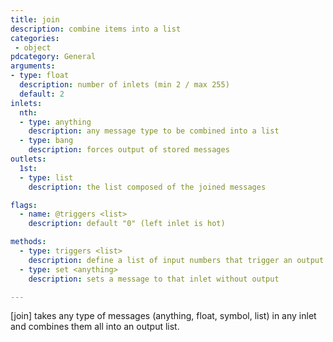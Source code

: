 ```yaml
---
title: join
description: combine items into a list
categories:
 - object
pdcategory: General
arguments:
- type: float
  description: number of inlets (min 2 / max 255)
  default: 2
inlets:
  nth:
  - type: anything
    description: any message type to be combined into a list
  - type: bang
    description: forces output of stored messages
outlets:
  1st:
  - type: list
    description: the list composed of the joined messages

flags:
  - name: @triggers <list>
    description: default "0" (left inlet is hot)

methods:
  - type: triggers <list>
    description: define a list of input numbers that trigger an output (make the inlet "hot"): 0 is the first inlet, 1 the second and so on (-1 makes all inlets "hot")
  - type: set <anything>
    description: sets a message to that inlet without output

---
```


[join] takes any type of messages (anything, float, symbol, list) in any inlet and combines them all into an output list.

